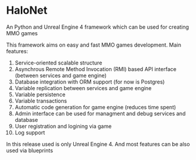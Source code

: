 # HaloNet
An Python and Unreal Engine 4 framework which can be used for creating MMO games

This framework aims on easy and fast MMO games development.
Main features: 
 1. Service-oriented scalable structure
 2. Asynchrous Remote Method Invocation (RMI) based API interface (between services and game engine)
 3. Database integration with ORM support (for now is Postgres)
 4. Variable replication between services and game engine
 5. Variable persistence
 6. Variable transactions
 7. Automatic code generation for game engine (reduces time spent)
 8. Admin interface can be used for managment and debug services and database
 9. User registration and logining via game
 10. Log support

In this release used is only Unreal Engine 4. And most features can be also used via blueprints
